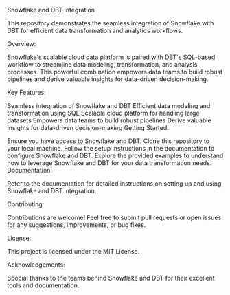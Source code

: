 Snowflake and DBT Integration

This repository demonstrates the seamless integration of Snowflake with DBT for efficient data transformation and analytics workflows.

Overview:

Snowflake's scalable cloud data platform is paired with DBT's SQL-based workflow to streamline data modeling, transformation, and analysis processes. This powerful combination empowers data teams to build robust pipelines and derive valuable insights for data-driven decision-making.

Key Features:

Seamless integration of Snowflake and DBT
Efficient data modeling and transformation using SQL
Scalable cloud platform for handling large datasets
Empowers data teams to build robust pipelines
Derive valuable insights for data-driven decision-making
Getting Started:

Ensure you have access to Snowflake and DBT.
Clone this repository to your local machine.
Follow the setup instructions in the documentation to configure Snowflake and DBT.
Explore the provided examples to understand how to leverage Snowflake and DBT for your data transformation needs.
Documentation:

Refer to the documentation for detailed instructions on setting up and using Snowflake and DBT integration.

Contributing:

Contributions are welcome! Feel free to submit pull requests or open issues for any suggestions, improvements, or bug fixes.

License:

This project is licensed under the MIT License.

Acknowledgements:

Special thanks to the teams behind Snowflake and DBT for their excellent tools and documentation.
